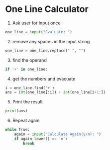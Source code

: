 # One Line Calculator

1. Ask user for input once
``` Python
one_line = input("Evaluate: ")
```

2. remove any spaces in the input string
``` Python
one_line = one_line.replace(" ", "")
```

3. find the operand
``` Python
if '+' in one_line:
```

4. get the numbers and evacuate
``` Python
i = one_line.find('+')
ans = int(one_line[:i]) + int(one_line[i+1:])
```

5. Print the result
``` Python
print(ans)
```
6. Repeat again
``` Python
while True:
    again = input("Calculate Again(y/n): ")
    if again.lower() == 'n':
        break
```
